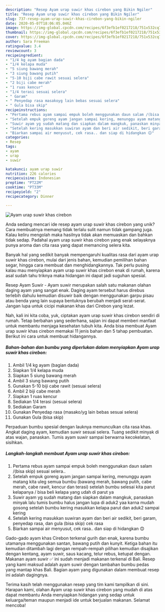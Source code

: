 ```yaml
---
description: "Resep Ayam urap suwir khas cirebon yang Bikin Ngiler"
title: "Resep Ayam urap suwir khas cirebon yang Bikin Ngiler"
slug: 737-resep-ayam-urap-suwir-khas-cirebon-yang-bikin-ngiler
date: 2020-05-07T18:06:05.046Z
image: https://img-global.cpcdn.com/recipes/6f3efb1ef0217218/751x532cq70/ayam-urap-suwir-khas-cirebon-foto-resep-utama.jpg
thumbnail: https://img-global.cpcdn.com/recipes/6f3efb1ef0217218/751x532cq70/ayam-urap-suwir-khas-cirebon-foto-resep-utama.jpg
cover: https://img-global.cpcdn.com/recipes/6f3efb1ef0217218/751x532cq70/ayam-urap-suwir-khas-cirebon-foto-resep-utama.jpg
author: Sara Freeman
ratingvalue: 3.4
reviewcount: 3
recipeingredient:
- "1/4 kg ayam bagian dada"
- "1/4 kelapa muda"
- "5 siung bawang merah"
- "3 siung bawang putih"
- "5-10 biji cabe rawit sesuai selera"
- "2 biji cabe merah"
- "1 ruas kencur"
- "1/4 terasi sesuai selera"
- " Garam"
- " Penyedap rasa masakoyg lain bebas sesuai selera"
- " Gula bisa skip"
recipeinstructions:
- "Pertama rebus ayam sampai empuk boleh menggunakan daun salam /(bisa skip) sesuai selera.."
- "Setelah empuk goreng ayam jangan sampai kering, menunggu ayam matang kita uleg semua bumbu (bawang merah, bawang putih, cabe merah, cabe rawit, kencur dan terasi) setelah bumbu selesai kita parut kelapanya / bisa beli kelapa yang udah di parut ya"
- "Suwir ayam yg sudah matang dan siapkan dalam mangkuk, panaskan minyak lalu tumis bumbu halus jangan lupa di aduk2 yaa karna mudah gosong setelah bumbu kering masukkan kelapa parut dan aduk2 sampai kering"
- "Setelah kering masukkan suwiran ayam dan beri air sedikit, beri garam, penyedap rasa, dan gula (bisa skip) cek rasa"
- "Biarkan sampai air menyusut, cek rasa.. dan siap di hidangkan 😊"
categories:
- Resep
tags:
- ayam
- urap
- suwir

katakunci: ayam urap suwir 
nutrition: 226 calories
recipecuisine: Indonesian
preptime: "PT22M"
cooktime: "PT33M"
recipeyield: "2"
recipecategory: Dinner

---
```



![Ayam urap suwir khas cirebon](https://img-global.cpcdn.com/recipes/6f3efb1ef0217218/751x532cq70/ayam-urap-suwir-khas-cirebon-foto-resep-utama.jpg)

Anda sedang mencari ide resep ayam urap suwir khas cirebon yang unik? Cara membuatnya memang tidak terlalu sulit namun tidak gampang juga. Kalau keliru mengolah maka hasilnya tidak akan memuaskan dan bahkan tidak sedap. Padahal ayam urap suwir khas cirebon yang enak selayaknya punya aroma dan cita rasa yang dapat memancing selera kita.

Banyak hal yang sedikit banyak mempengaruhi kualitas rasa dari ayam urap suwir khas cirebon, mulai dari jenis bahan, kemudian pemilihan bahan segar, hingga cara membuat dan menghidangkannya. Tak perlu pusing kalau mau menyiapkan ayam urap suwir khas cirebon enak di rumah, karena asal sudah tahu triknya maka hidangan ini dapat jadi suguhan spesial.

Resep Ayam Suwir - Ayam suwir merupakan salah satu makanan olahan daging ayam yang sangat enak. Daging ayam tersebut harus direbus terlebih dahulu kemudian disuwir baik dengan menggunakan garpu pisau atau benda yang lain supaya bentuknya berubah menjadi serat-serat. Jangan lupa untuk cicipi makanan khas dari Cirebon yang lezat.


Nah, kali ini kita coba, yuk, ciptakan ayam urap suwir khas cirebon sendiri di rumah. Tetap berbahan yang sederhana, sajian ini dapat memberi manfaat untuk membantu menjaga kesehatan tubuh kita. Anda bisa membuat Ayam urap suwir khas cirebon memakai 11 jenis bahan dan 5 tahap pembuatan. Berikut ini cara untuk membuat hidangannya.

<!--inarticleads1-->

##### Bahan-bahan dan bumbu yang diperlukan dalam menyiapkan Ayam urap suwir khas cirebon:

1. Ambil 1/4 kg ayam (bagian dada)
1. Siapkan 1/4 kelapa muda
1. Siapkan 5 siung bawang merah
1. Ambil 3 siung bawang putih
1. Gunakan 5-10 biji cabe rawit (sesuai selera)
1. Ambil 2 biji cabe merah
1. Siapkan 1 ruas kencur
1. Sediakan 1/4 terasi (sesuai selera)
1. Sediakan  Garam
1. Gunakan  Penyedap rasa (masako/yg lain bebas sesuai selera)
1. Gunakan  Gula (bisa skip)


Perpaduan bumbu spesial dengan lauknya memunculkan cita rasa khas. Angkat daging ayam, kemudian suwir sesuai selera. Tuang sedikit minyak di atas wajan, panaskan. Tumis ayam suwir sampai berwarna kecokelatan, sisihkan. 

<!--inarticleads2-->

##### Langkah-langkah membuat Ayam urap suwir khas cirebon:

1. Pertama rebus ayam sampai empuk boleh menggunakan daun salam /(bisa skip) sesuai selera..
1. Setelah empuk goreng ayam jangan sampai kering, menunggu ayam matang kita uleg semua bumbu (bawang merah, bawang putih, cabe merah, cabe rawit, kencur dan terasi) setelah bumbu selesai kita parut kelapanya / bisa beli kelapa yang udah di parut ya
1. Suwir ayam yg sudah matang dan siapkan dalam mangkuk, panaskan minyak lalu tumis bumbu halus jangan lupa di aduk2 yaa karna mudah gosong setelah bumbu kering masukkan kelapa parut dan aduk2 sampai kering
1. Setelah kering masukkan suwiran ayam dan beri air sedikit, beri garam, penyedap rasa, dan gula (bisa skip) cek rasa
1. Biarkan sampai air menyusut, cek rasa.. dan siap di hidangkan 😊


Gado-gado ayam khas Cirebon terkenal gurih dan enak, karena bumbu utamanya menggunakan santan, bawang putih dan kunyit. Ketiga bahan itu kemudian ditambah lagi dengan rempah-rempah pilihan kemudian disajikan dengan kentang, ayam suwir, saus kacang, telur rebus, ketupat dengan. Makanan ayam suwir ✅ ini sudah menjadi makanan terkenal di Bali. Resep yang kami maksud adalah ayam suwir dengan tambahan bumbu pedas yang mantap khas Bali. Bagian ayam yang digunakan dalam membuat resep ini adalah dagingnya. 

Terima kasih telah menggunakan resep yang tim kami tampilkan di sini. Harapan kami, olahan Ayam urap suwir khas cirebon yang mudah di atas dapat membantu Anda menyiapkan hidangan yang sedap untuk keluarga/teman maupun menjadi ide untuk berjualan makanan. Selamat mencoba!
